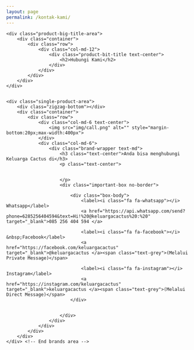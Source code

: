 ```yaml
---
layout: page
permalink: /kontak-kami/
---
```

    <div class="product-big-title-area">
        <div class="container">
            <div class="row">
                <div class="col-md-12">
                    <div class="product-bit-title text-center">
                        <h2>Hubungi Kami</h2>
                    </div>
                </div>
            </div>
        </div>
    </div>
    
    
	<div class="single-product-area">
        <div class="zigzag-bottom"></div>
        <div class="container">
            <div class="row">
				<div class="col-md-6 text-center">
					<img src="img/call.png" alt="" style="margin-bottom:20px;max-width:400px">
				</div>
                <div class="col-md-6">
                    <div class="brand-wrapper text-md">
						<h3 class="text-center">Anda bisa menghubungi Keluarga Cactus di</h3>
						<p class="text-center">
							
							
						</p>
						<div class="important-box no-border">
								
							<div class="box-body">
								<label><i class="fa fa-whatsapp"></i> Whatsapp</label>
								<a href="https://api.whatsapp.com/send?phone=6285256404594&text=Hi!%20@keluargacactus%20:%20" target="_blank">085 256 404 594 </a>
								
								<label><i class="fa fa-facebook"></i> &nbsp;Facebook</label>
								<a href="https://facebook.com/keluargacactus" target="_blank">@keluargacactus </a><span class="text-grey">(Melalui Private Message)</span>
								
								<label><i class="fa fa-instagram"></i> Instagram</label>
								<a href="https://instagram.com/keluargacactus" target="_blank">keluargacactus </a><span class="text-grey">(Melalui Direct Message)</span>
							</div>
							
							
						</div>
                    </div>
                </div>
            </div>
        </div>
    </div> <!-- End brands area -->

